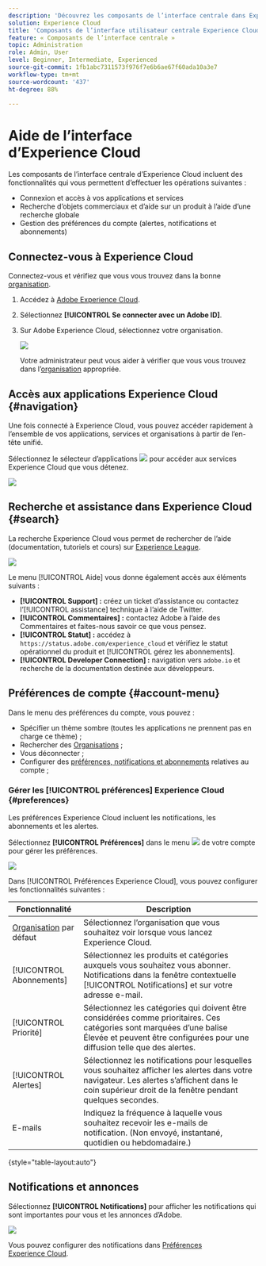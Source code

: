 ```yaml
---
description: 'Découvrez les composants de l’interface centrale dans Experience Cloud, notamment la recherche globale, les préférences de votre compte, comment naviguer dans l’interface et obtenir de l’aide. '
solution: Experience Cloud
title: 'Composants de l’interface utilisateur centrale Experience Cloud '
feature: « Composants de l’interface centrale »
topic: Administration
role: Admin, User
level: Beginner, Intermediate, Experienced
source-git-commit: 1fb1abc7311573f976f7e6b6ae67f60ada10a3e7
workflow-type: tm+mt
source-wordcount: '437'
ht-degree: 88%

---
```


# Aide de l’interface d’Experience Cloud

Les composants de l’interface centrale d’Experience Cloud incluent des fonctionnalités qui vous permettent d’effectuer les opérations suivantes :

* Connexion et accès à vos applications et services
* Recherche d’objets commerciaux et d’aide sur un produit à l’aide d’une recherche globale
* Gestion des préférences du compte (alertes, notifications et abonnements)

## Connectez-vous à Experience Cloud

Connectez-vous et vérifiez que vous vous trouvez dans la bonne [organisation](organizations.md).

1. Accédez à [Adobe Experience Cloud](https://experience.adobe.com).
1. Sélectionnez **[!UICONTROL Se connecter avec un Adobe ID]**.
1. Sur Adobe Experience Cloud, sélectionnez votre organisation.

   ![](assets/organizations-menu.png)

   Votre administrateur peut vous aider à vérifier que vous vous trouvez dans l’[organisation](organizations.md) appropriée.

## Accès aux applications Experience Cloud {#navigation}

Une fois connecté à Experience Cloud, vous pouvez accéder rapidement à l’ensemble de vos applications, services et organisations à partir de l’en-tête unifié.

Sélectionnez le sélecteur d’applications ![](assets/menu-icon.png) pour accéder aux services Experience Cloud que vous détenez.

![](assets/platform-core-services.png)

## Recherche et assistance dans Experience Cloud {#search}

La recherche Experience Cloud vous permet de rechercher de l’aide (documentation, tutoriels et cours) sur [Experience League](https://experienceleague.adobe.com/?lang=fr#home).

![](assets/search-menu.png)

Le menu [!UICONTROL Aide] vous donne également accès aux éléments suivants :

* **[!UICONTROL Support] :** créez un ticket d’assistance ou contactez l’[!UICONTROL assistance] technique à l’aide de Twitter.
* **[!UICONTROL Commentaires] :** contactez Adobe à l’aide des Commentaires et faites-nous savoir ce que vous pensez.
* **[!UICONTROL Statut] :** accédez à `https://status.adobe.com/experience_cloud` et vérifiez le statut opérationnel du produit et [!UICONTROL gérez les abonnements].
* **[!UICONTROL Developer Connection] :** navigation vers `adobe.io` et recherche de la documentation destinée aux développeurs.

## Préférences de compte {#account-menu}

Dans le menu des préférences du compte, vous pouvez :

* Spécifier un thème sombre (toutes les applications ne prennent pas en charge ce thème) ;
* Rechercher des [Organisations](organizations.md) ;
* Vous déconnecter ;
* Configurer des [préférences, notifications et abonnements](#preferences) relatives au compte ;

### Gérer les [!UICONTROL préférences] Experience Cloud {#preferences}

Les préférences Experience Cloud incluent les notifications, les abonnements et les alertes.

Sélectionnez **[!UICONTROL Préférences]** dans le menu ![](assets/preferences-icon-sm.png) de votre compte pour gérer les préférences.

![](assets/preferences-page.png)

Dans [!UICONTROL Préférences Experience Cloud], vous pouvez configurer les fonctionnalités suivantes :

| Fonctionnalité | Description |
|--- |--- |
| [Organisation](organizations.md) par défaut | Sélectionnez l’organisation que vous souhaitez voir lorsque vous lancez Experience Cloud. |
| [!UICONTROL Abonnements] | Sélectionnez les produits et catégories auxquels vous souhaitez vous abonner. Notifications dans la fenêtre contextuelle [!UICONTROL Notifications] et sur votre adresse e-mail. |
| [!UICONTROL Priorité] | Sélectionnez les catégories qui doivent être considérées comme prioritaires. Ces catégories sont marquées d’une balise Élevée et peuvent être configurées pour une diffusion telle que des alertes. |
| [!UICONTROL Alertes] | Sélectionnez les notifications pour lesquelles vous souhaitez afficher les alertes dans votre navigateur. Les alertes s’affichent dans le coin supérieur droit de la fenêtre pendant quelques secondes. |
| E-mails | Indiquez la fréquence à laquelle vous souhaitez recevoir les e-mails de notification. (Non envoyé, instantané, quotidien ou hebdomadaire.) |

{style=&quot;table-layout:auto&quot;}

## Notifications et annonces

Sélectionnez **[!UICONTROL Notifications]** pour afficher les notifications qui sont importantes pour vous et les annonces d’Adobe.

![](assets/notifications-menu-small.png)

Vous pouvez configurer des notifications dans [Préférences Experience Cloud](#preferences).

